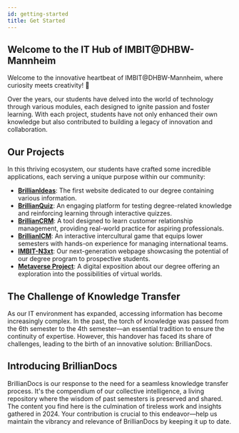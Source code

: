 ```yaml
---
id: getting-started
title: Get Started
---
```


## Welcome to the IT Hub of IMBIT@DHBW-Mannheim

Welcome to the innovative heartbeat of IMBIT@DHBW-Mannheim, where curiosity meets creativity! 👋

Over the years, our students have delved into the world of technology through various modules, each designed to ignite passion and foster learning. With each project, students have not only enhanced their own knowledge but also contributed to building a legacy of innovation and collaboration.

## Our Projects

In this thriving ecosystem, our students have crafted some incredible applications, each serving a unique purpose within our community:
- **[BrillianIdeas](/docs/brillianideas)**: The first website dedicated to our degree containing various information.
- **[BrillianQuiz](/docs/brillianquiz)**: An engaging platform for testing degree-related knowledge and reinforcing learning through interactive quizzes.
- **[BrillianCRM](/docs/brilliancrm/)**: A tool designed to learn customer relationship management, providing real-world practice for aspiring professionals.
- **[BrillianICM](/docs/brillianicm)**: An interactive intercultural game that equips lower semesters with hands-on experience for managing international teams.
- **[IMBIT-N3xt](/docs/imbit-n3xt)**: Our next-generation webpage showcasing the potential of our degree program to prospective students.
- **[Metaverse Project](/docs/general_IT/metaverse)**: A digital exposition about our degree offering an exploration into the possibilities of virtual worlds.

## The Challenge of Knowledge Transfer

As our IT environment has expanded, accessing information has become increasingly complex. In the past, the torch of knowledge was passed from the 6th semester to the 4th semester—an essential tradition to ensure the continuity of expertise. However, this handover has faced its share of challenges, leading to the birth of an innovative solution: BrillianDocs.

## Introducing BrillianDocs

BrillianDocs is our response to the need for a seamless knowledge transfer process. It's the compendium of our collective intelligence, a living repository where the wisdom of past semesters is preserved and shared. The content you find here is the culmination of tireless work and insights gathered in 2024. Your contribution is crucial to this endeavor—help us maintain the vibrancy and relevance of BrillianDocs by keeping it up to date.
